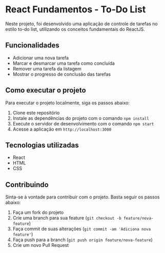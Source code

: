 # React Fundamentos - To-Do List

Neste projeto, foi desenvolvido uma aplicação de controle de tarefas no estilo to-do list, utilizando os conceitos fundamentais do ReactJS.

## Funcionalidades

- Adicionar uma nova tarefa
- Marcar e desmarcar uma tarefa como concluída
- Remover uma tarefa da listagem
- Mostrar o progresso de conclusão das tarefas

## Como executar o projeto

Para executar o projeto localmente, siga os passos abaixo:

1. Clone este repositório
2. Instale as dependências do projeto com o comando `npm install`
3. Execute o servidor de desenvolvimento com o comando `npm start`
4. Acesse a aplicação em `http://localhost:3000`

## Tecnologias utilizadas

- React
- HTML
- CSS

## Contribuindo

Sinta-se à vontade para contribuir com o projeto. Basta seguir os passos abaixo:

1. Faça um fork do projeto
2. Crie uma branch para sua feature (`git checkout -b feature/nova-feature`)
3. Faça commit de suas alterações (`git commit -am 'Adiciona nova feature'`)
4. Faça push para a branch (`git push origin feature/nova-feature`)
5. Crie um novo Pull Request
